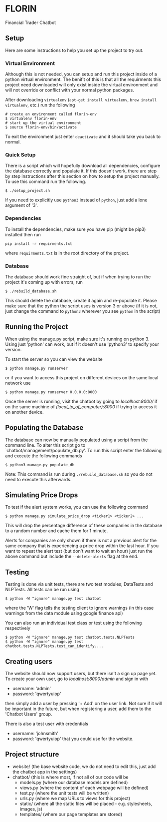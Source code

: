 # FLORIN
Financial Trader Chatbot

## Setup
Here are some instructions to help you set up the project to try out.

### Virtual Environment
Although this is not needed, you can setup and run this project inside of a python virtual
environment. The benifit of this is that all the requirments this project need downloaded will
only exist inside the virtual environment and will not override or conflict with your normal
python packages.

After downloading `virtualenv` (`apt-get install virtualenv`, `brew install virtualenv`, etc.)
run the following
```
# create an environment called florin-env
$ virtualenv florin-env
# start up the virtual environment
$ source florin-env/bin/activate
```
To exit the environment just enter `deactivate` and it should take you back to normal.

### Quick Setup
There is a script which will hopefully download all dependencies, configure the database correctly
and populate it. If this doesn't work, there are step by step instructions after this section
on how to setup the project manually. To use this command run the following.
```
$ ./setup_project.sh
```
If you need to explicitly use `python3` instead of `python`, just add a lone argument of '3'.

### Dependencies
To install the dependencies, make sure you have pip (might be pip3) installed then run
```
pip install -r requirments.txt
```
where `requirments.txt` is in the root directory of the project.

### Database
The database should work fine straight of, but if when trying to run the project it's coming up
with errors, run
```
$ ./rebuild_database.sh
```
This should delete the database, create it again and re-populate it. Please make sure that the
python the script uses is version 3 or above (if it is not, just change the command to `python3`
wherever you see `python` in the script)


## Running the Project
When using the manage.py script, make sure it's running on python 3. Using just 'python'
can work, but if it doesn't use 'python3' to specify your version.

To start the server so you can view the website
```
$ python manage.py runserver 
```
or if you want to access this project on different devices on the same local network use
```
$ python manage.py runserver 0.0.0.0:8000
```

Once the server is running, visit the chatbot by going to _localhost:8000/_ if on the same
machine of _(local_ip_of_computer):8000_ if trying to access it on another device.


## Populating the Database
The database can now be manually populated using a script from the command line. To alter this script go to `chatbot/management/populate_db.py'. To run this script enter the following and execute
the following commands
```
$ python3 manage.py populate_db
```
Note: This command is run during `./rebuild_database.sh` so you do not need to execute this afterwards.


## Simulating Price Drops
To test if the alert system works, you can use the following command
```
$ python manage.py simulate_price_drop <ticker1> <ticker2> ...
```
This will drop the percentage difference of these companies in the database to a random number and cache them for 1 minute.

Alerts for companies are only shown if there is not a previous alert for the same company that is experiencing a price drop within the last hour. If you want to repeat the alert test (but don't want to wait an hour) just run the above command but include the `--delete-alerts` flag at the end.


## Testing
Testing is done via unit tests, there are two test modules; DataTests and NLPTests. All tests can be run using
```
$ python -W "ignore" manage.py test chatbot 
```
where the 'W' flag tells the testing client to ignore warnings (in this case warnings from the data module using google finance api)

You can also run an individual test class or test using the following respectively
```
$ python -W "ignore" manage.py test chatbot.tests.NLPTests
$ python -W "ignore" manage.py test chatbot.tests.NLPTests.test_can_identify....
```


## Creating users
The website should now support users, but there isn't a sign up page yet. To create your own user,
go to _localhost:8000/admin_ and sign in with
- username: 'admin'
- password: 'qwertyuiop'

then simply add a user by pressing '+ Add' on the user link. Not sure if it will be important in the future, but when registering a user, add them to the 'Chatbot Users' group.

There is also a test user with credentials
- username: 'johnsmith'
- password: 'qwertyuiop'
that you could use for the website.


## Project structure
- website/ (the base website code, we do not need to edit this, just add the chatbot app in the settings)
- chatbot/ (this is where most, if not all of our code will be
   - models.py (where our database models are defined)
   - views.py  (where the content of each webpage will be defined)
   - test.py   (where the unit tests will be written)
   - urls.py   (where we map URLs to views for this project)
   - static/   (where all the static files will be placed - e.g. stylesheets, images, js)
   - templates/ (where our page templates are stored)

